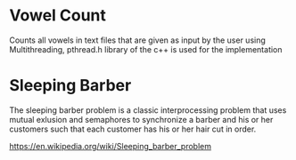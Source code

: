 # Vowel Count

Counts all vowels in text files that are given as input by the user using Multithreading, pthread.h library of the c++ is used for the implementation

# Sleeping Barber

The sleeping barber problem is a classic interprocessing problem that uses mutual exlusion and semaphores to synchronize a barber and his or her customers such that each customer has his or her hair cut in order. 

https://en.wikipedia.org/wiki/Sleeping_barber_problem
